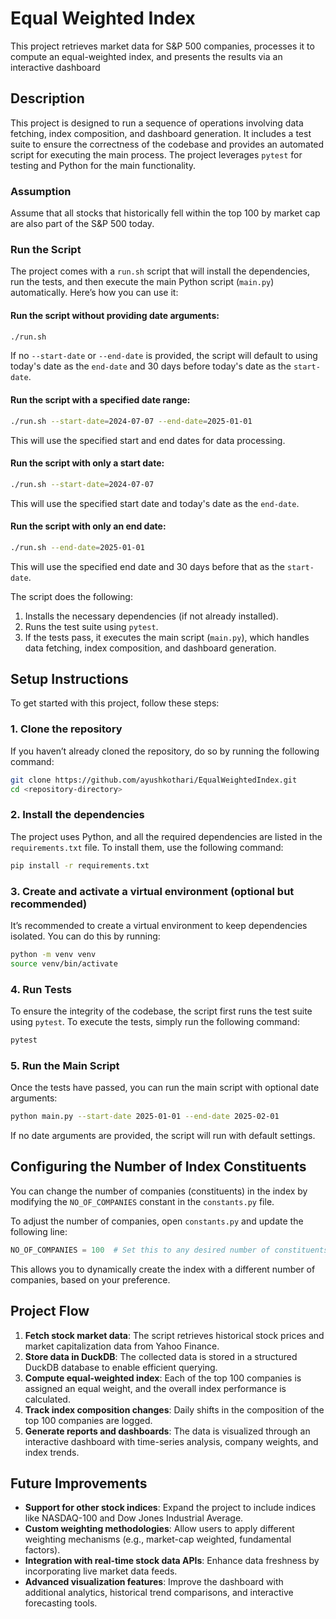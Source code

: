 # Equal Weighted Index 
This project retrieves market data for S&P 500 companies, processes it to compute an equal-weighted index, and presents the results via an interactive dashboard

## Description
This project is designed to run a sequence of operations involving data fetching, index composition, and dashboard generation. It includes a test suite to ensure the correctness of the codebase and provides an automated script for executing the main process. The project leverages `pytest` for testing and Python for the main functionality.

### Assumption
Assume that all stocks that historically fell within the top 100 by market cap are also part of the S&P 500 today.

### Run the Script

The project comes with a `run.sh` script that will install the dependencies, run the tests, and then execute the main Python script (`main.py`) automatically. Here’s how you can use it:

#### Run the script without providing date arguments:
```bash
./run.sh
```
If no `--start-date` or `--end-date` is provided, the script will default to using today's date as the `end-date` and 30 days before today's date as the `start-date`.

#### Run the script with a specified date range:
```bash
./run.sh --start-date=2024-07-07 --end-date=2025-01-01
```
This will use the specified start and end dates for data processing.

#### Run the script with only a start date:
```bash
./run.sh --start-date=2024-07-07
```
This will use the specified start date and today's date as the `end-date`.

#### Run the script with only an end date:
```bash
./run.sh --end-date=2025-01-01
```
This will use the specified end date and 30 days before that as the `start-date`.

The script does the following:
1. Installs the necessary dependencies (if not already installed).
2. Runs the test suite using `pytest`.
3. If the tests pass, it executes the main script (`main.py`), which handles data fetching, index composition, and dashboard generation.

## Setup Instructions

To get started with this project, follow these steps:

### 1. Clone the repository

If you haven’t already cloned the repository, do so by running the following command:

```bash
git clone https://github.com/ayushkothari/EqualWeightedIndex.git
cd <repository-directory>
```

### 2. Install the dependencies

The project uses Python, and all the required dependencies are listed in the `requirements.txt` file. To install them, use the following command:

```bash
pip install -r requirements.txt
```

### 3. Create and activate a virtual environment (optional but recommended)

It’s recommended to create a virtual environment to keep dependencies isolated. You can do this by running:

```bash
python -m venv venv
source venv/bin/activate
```

### 4. Run Tests

To ensure the integrity of the codebase, the script first runs the test suite using `pytest`. To execute the tests, simply run the following command:

```bash
pytest
```

### 5. Run the Main Script

Once the tests have passed, you can run the main script with optional date arguments:

```bash
python main.py --start-date 2025-01-01 --end-date 2025-02-01
```

If no date arguments are provided, the script will run with default settings.

## Configuring the Number of Index Constituents

You can change the number of companies (constituents) in the index by modifying the `NO_OF_COMPANIES` constant in the `constants.py` file. 

To adjust the number of companies, open `constants.py` and update the following line:

```python
NO_OF_COMPANIES = 100  # Set this to any desired number of constituents
```

This allows you to dynamically create the index with a different number of companies, based on your preference.

## Project Flow
1. **Fetch stock market data**: The script retrieves historical stock prices and market capitalization data from Yahoo Finance.
2. **Store data in DuckDB**: The collected data is stored in a structured DuckDB database to enable efficient querying.
3. **Compute equal-weighted index**: Each of the top 100 companies is assigned an equal weight, and the overall index performance is calculated.
4. **Track index composition changes**: Daily shifts in the composition of the top 100 companies are logged.
5. **Generate reports and dashboards**: The data is visualized through an interactive dashboard with time-series analysis, company weights, and index trends.

## Future Improvements
- **Support for other stock indices**: Expand the project to include indices like NASDAQ-100 and Dow Jones Industrial Average.
- **Custom weighting methodologies**: Allow users to apply different weighting mechanisms (e.g., market-cap weighted, fundamental factors).
- **Integration with real-time stock data APIs**: Enhance data freshness by incorporating live market data feeds.
- **Advanced visualization features**: Improve the dashboard with additional analytics, historical trend comparisons, and interactive forecasting tools.
